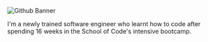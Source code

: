 ![Github Banner](https://i.imgur.com/02Mq7zq.png)

I'm a newly trained software engineer who learnt how to code after spending 16 weeks in the School of Code's intensive bootcamp.
